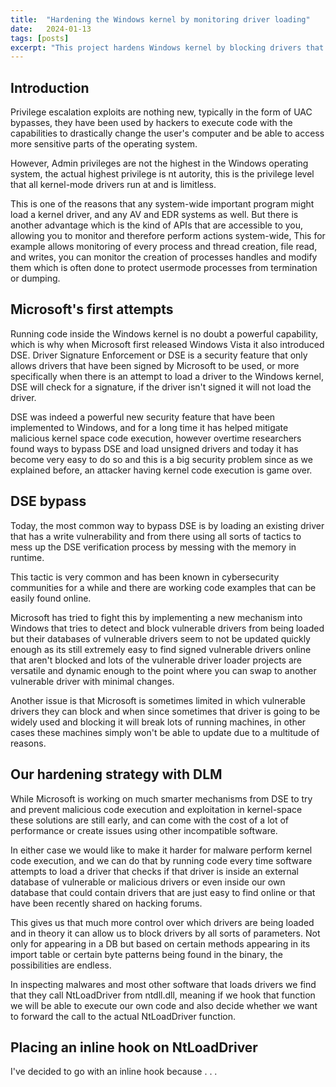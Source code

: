 ```yaml
---
title:  "Hardening the Windows kernel by monitoring driver loading"
date:   2024-01-13
tags: [posts]
excerpt: "This project hardens Windows kernel by blocking drivers that appear in vulnerable and malicious driver databases"
---
```

Introduction
---
Privilege escalation exploits are nothing new, typically in the form of UAC bypasses, they have been used by hackers
to execute code with the capabilities to drastically change the user's computer and be able to access more sensitive
parts of the operating system.

However, Admin privileges are not the highest in the Windows operating system, the actual highest privilege is
nt autority, this is the privilege level that all kernel-mode drivers run at and is limitless.

This is one of the reasons that any system-wide important program might load a kernel driver,
and any AV and EDR systems as well. But there is another advantage which is the kind of APIs
that are accessible to you, allowing you to monitor and therefore perform actions system-wide,
This for example allows monitoring of every process and thread creation, file read, and writes, you can monitor the creation
of processes handles and modify them which is often done to protect usermode processes from termination
or dumping.

Microsoft's first attempts
---
Running code inside the Windows kernel is no doubt a powerful capability, which is why when Microsoft
first released Windows Vista it also introduced DSE.
Driver Signature Enforcement or DSE is a security feature that only allows drivers that have been
signed by Microsoft to be used, or more specifically when there is an attempt to load a driver
to the Windows kernel, DSE will check for a signature, if the driver isn't signed it will not load
the driver.

DSE was indeed a powerful new security feature that have been implemented to Windows, and for a long
time it has helped mitigate malicious kernel space code execution, however overtime researchers found
ways to bypass DSE and load unsigned drivers and today it has become very easy to do so and this
is a big security problem since as we explained before, an attacker having kernel code execution is
game over.

DSE bypass
---
Today, the most common way to bypass DSE is by loading an existing driver that has a write vulnerability
and from there using all sorts of tactics to mess up the DSE verification process by messing with the
memory in runtime.

This tactic is very common and has been known in cybersecurity communities for a while and there are working
code examples that can be easily found online.

Microsoft has tried to fight this by implementing a new mechanism into Windows that tries to detect
and block vulnerable drivers from being loaded but their databases of vulnerable drivers seem to not be updated quickly enough as its
still extremely easy to find signed vulnerable drivers online that aren't blocked and lots of the vulnerable driver loader projects
are versatile and dynamic enough to the point where you can swap to another vulnerable driver with minimal
changes.

Another issue is that Microsoft is sometimes limited in which vulnerable drivers they can block and when since
sometimes that driver is going to be widely used and blocking it will break lots of running machines, in other
cases these machines simply won't be able to update due to a multitude of reasons.

Our hardening strategy with DLM
---
While Microsoft is working on much smarter mechanisms from DSE to try and prevent malicious code execution and exploitation in kernel-space
these solutions are still early, and can come with the cost of a lot of performance or create issues using other incompatible software.

In either case we would like to make it harder for malware perform kernel code execution, and we can do that by running code every time
software attempts to load a driver that checks if that driver is inside an external database of vulnerable or malicious drivers or even inside
our own database that could contain drivers that are just easy to find online or that have been recently shared on hacking forums.

This gives us that much more control over which drivers are being loaded and in theory it can allow us to block drivers by all sorts
of parameters. Not only for appearing in a DB but based on certain methods appearing in its import table or certain byte patterns being
found in the binary, the possibilities are endless.

In inspecting malwares and most other software that loads drivers we find that they call NtLoadDriver from ntdll.dll, meaning if we hook
that function we will be able to execute our own code and also decide whether we want to forward the call to the actual NtLoadDriver function.

Placing an inline hook on NtLoadDriver
---
I've decided to go with an inline hook because . . .
